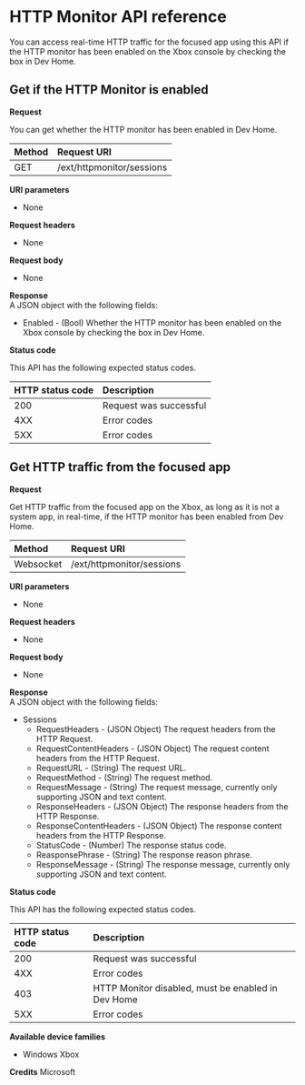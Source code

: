 # HTTP Monitor API reference   
You can access real-time HTTP traffic for the focused app using this API if the HTTP monitor has been enabled on the Xbox console by checking the box in Dev Home.

## Get if the HTTP Monitor is enabled

**Request**

You can get whether the HTTP monitor has been enabled in Dev Home.

Method      | Request URI
:------     | :-----
GET | /ext/httpmonitor/sessions

**URI parameters**

- None

**Request headers**

- None

**Request body**

- None

**Response**   
A JSON object with the following fields:

* Enabled - (Bool) Whether the HTTP monitor has been enabled on the Xbox console by checking the box in Dev Home.

**Status code**

This API has the following expected status codes.

HTTP status code      | Description
:------     | :-----
200 | Request was successful
4XX | Error codes
5XX | Error codes

## Get HTTP traffic from the focused app

**Request**

Get HTTP traffic from the focused app on the Xbox, as long as it is not a system app, in real-time, if the HTTP monitor has been enabled from Dev Home.

Method      | Request URI
:------     | :-----
Websocket | /ext/httpmonitor/sessions

**URI parameters**

- None

**Request headers**

- None

**Request body**

- None

**Response**   
A JSON object with the following fields:

* Sessions
    * RequestHeaders - (JSON Object) The request headers from the HTTP Request.
    * RequestContentHeaders - (JSON Object) The request content headers from the HTTP Request.
    * RequestURL - (String) The request URL.
    * RequestMethod - (String) The request method.
    * RequestMessage - (String) The request message, currently only supporting JSON and text content.
    * ResponseHeaders - (JSON Object) The response headers from the HTTP Response.
    * ResponseContentHeaders - (JSON Object) The response content headers from the HTTP Response.
    * StatusCode - (Number) The response status code.
    * ReasponsePhrase - (String) The response reason phrase.
    * ResponseMessage - (String) The response message, currently only supporting JSON and text content.

**Status code**

This API has the following expected status codes.

HTTP status code      | Description
:------     | :-----
200 | Request was successful
4XX | Error codes
403 | HTTP Monitor disabled, must be enabled in Dev Home
5XX | Error codes


**Available device families**

* Windows Xbox

**Credits**
Microsoft
